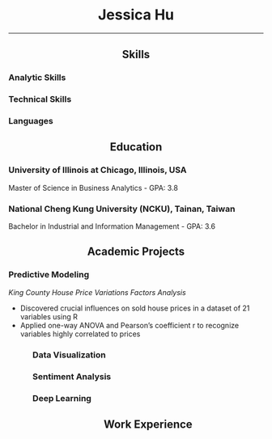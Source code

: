 <!DOCTYPE html>
<html>
<head>
  <h1 align="center">Jessica Hu</h1>
  <hr>
</head>
<body>


<h2 align="center">Skills</h2>
<h3>Analytic Skills</h3>
<h3>Technical Skills</h3>
<h3>Languages</h3>


<h2 align="center">Education</h2>

<h3>University of Illinois at Chicago, Illinois, USA</h3>
<p>Master of Science in Business Analytics - GPA: 3.8</p>
<h3>National Cheng Kung University (NCKU), Tainan, Taiwan</h3>
<p>Bachelor in Industrial and Information Management - GPA: 3.6</p>


<h2 align="center">Academic Projects</h2>

<h3>Predictive Modeling</h3>
<p><i>King County House Price Variations Factors Analysis</i></p>
<ul>
  <li>Discovered crucial influences on sold house prices in a dataset of 21 variables using R</li>
  <li>Applied one-way ANOVA and Pearson’s coefficient r to recognize variables highly correlated to prices</li>
<ul>
<h3>Data Visualization</h3>
<h3>Sentiment Analysis</h3>
<h3>Deep Learning</h3>


<h2 align="center">Work Experience</h2>



</body>
</html>
